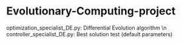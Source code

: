 # Evolutionary-Computing-project
 
optimization_specialist_DE.py: Differential Evolution algorithm \n
controller_specialist_DE.py: Best solution test (default parameters)
